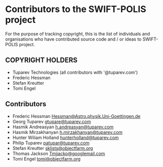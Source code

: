 # Contributors to the SWIFT-POLIS project

For the purpose of tracking copyright, this is the list of individuals and organisations who have contributed 
source code and / or ideas to SWIFT-POLIS project.


## COPYRIGHT HOLDERS

- Tuparev Technologies (all contributors with '@tuparev.com')
- Frederic Hessman
- Stefan Kreutter
- Tomi Engel

## Contributors

- Frederic Hessman <Hessman@Astro.physik.Uni-Goettingen.de>
- Georg Tuparev <gtupare@tuparev.com>
- Hasmik Andreasyan <h.andreasyan@tuparev.com>
- Hasmik Mirzakhanyan <h.mirzakhanyan@tuparev.com>
- Hunter Wiliam Holland <hunterholland@tuparev.com>
- Philip Tuparev <patupar@tuparev.com>
- Stefan Kreutter <sklists@objectfarm.org>
- Thomas Jackson <Tmjjacko@googlemail.com>
- Tomi Engel <tomi@objectfarm.org>
